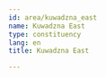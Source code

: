 ```yaml
---
id: area/kuwadzna_east
name: Kuwadzna East
type: constituency
lang: en
title: Kuwadzna East

---
```

